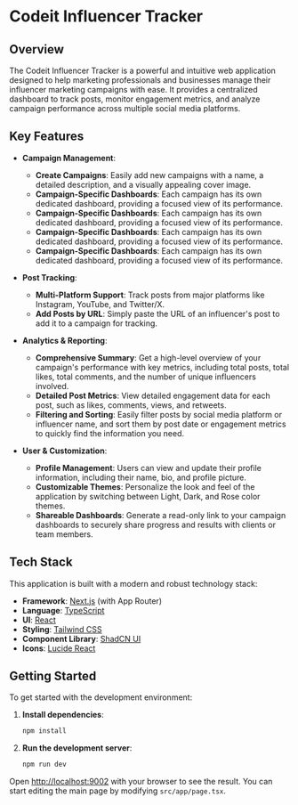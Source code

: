 # Codeit Influencer Tracker

## Overview

The Codeit Influencer Tracker is a powerful and intuitive web application designed to help marketing professionals and businesses manage their influencer marketing campaigns with ease. It provides a centralized dashboard to track posts, monitor engagement metrics, and analyze campaign performance across multiple social media platforms.

## Key Features

- **Campaign Management**:
  - **Create Campaigns**: Easily add new campaigns with a name, a detailed description, and a visually appealing cover image.
  - **Campaign-Specific Dashboards**: Each campaign has its own dedicated dashboard, providing a focused view of its performance.
  - **Campaign-Specific Dashboards**: Each campaign has its own dedicated dashboard, providing a focused view of its performance.
  - **Campaign-Specific Dashboards**: Each campaign has its own dedicated dashboard, providing a focused view of its performance.
  - **Campaign-Specific Dashboards**: Each campaign has its own dedicated dashboard, providing a focused view of its performance.

- **Post Tracking**:
  - **Multi-Platform Support**: Track posts from major platforms like Instagram, YouTube, and Twitter/X.
  - **Add Posts by URL**: Simply paste the URL of an influencer's post to add it to a campaign for tracking.

- **Analytics & Reporting**:
  - **Comprehensive Summary**: Get a high-level overview of your campaign's performance with key metrics, including total posts, total likes, total comments, and the number of unique influencers involved.
  - **Detailed Post Metrics**: View detailed engagement data for each post, such as likes, comments, views, and retweets.
  - **Filtering and Sorting**: Easily filter posts by social media platform or influencer name, and sort them by post date or engagement metrics to quickly find the information you need.

- **User & Customization**:
  - **Profile Management**: Users can view and update their profile information, including their name, bio, and profile picture.
  - **Customizable Themes**: Personalize the look and feel of the application by switching between Light, Dark, and Rose color themes.
  - **Shareable Dashboards**: Generate a read-only link to your campaign dashboards to securely share progress and results with clients or team members.

## Tech Stack

This application is built with a modern and robust technology stack:

- **Framework**: [Next.js](https://nextjs.org/) (with App Router)
- **Language**: [TypeScript](https://www.typescriptlang.org/)
- **UI**: [React](https://reactjs.org/)
- **Styling**: [Tailwind CSS](https://tailwindcss.com/)
- **Component Library**: [ShadCN UI](https://ui.shadcn.com/)
- **Icons**: [Lucide React](https://lucide.dev/)

## Getting Started

To get started with the development environment:

1.  **Install dependencies**:
    ```bash
    npm install
    ```
2.  **Run the development server**:
    ```bash
    npm run dev
    ```

Open [http://localhost:9002](http://localhost:9002) with your browser to see the result. You can start editing the main page by modifying `src/app/page.tsx`.
